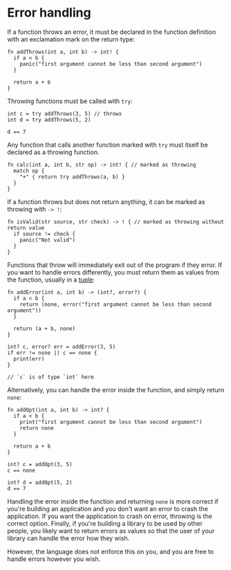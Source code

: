 # Error handling

If a function throws an error, it must be declared in the function definition with an exclamation mark on the return type:

```
fn addThrows(int a, int b) -> int! {
  if a < b {
    panic("first argument cannot be less than second argument")
  }

  return a + b
}
```

Throwing functions must be called with `try`:

```
int c = try addThrows(3, 5) // throws
int d = try addThrows(5, 2)

d == 7
```

Any function that calls another function marked with `try` must itself be declared as a throwing function.

```
fn calc(int a, int b, str op) -> int! { // marked as throwing
  match op {
    "+" { return try addThrows(a, b) }
  }
}
```

If a function throws but does not return anything, it can be marked as throwing with `-> !`:

```
fn isValid(str source, str check) -> ! { // marked as throwing without return value
  if source != check {
    panic("Not valid")
  }
}
```

Functions that throw will immediately exit out of the program if they error. If you want to handle errors differently, you must return them as values from the function, usually in a [tuple](../types/tuple):

```
fn addError(int a, int b) -> (int?, error?) {
  if a < b {
    return (none, error("first argument cannot be less than second argument"))
  }

  return (a + b, none)
}

int? c, error? err = addError(3, 5)
if err != none || c == none {
  print(err)
}

// `c` is of type `int` here
```

Alternatively, you can handle the error inside the function, and simply return `none`:

```
fn addOpt(int a, int b) -> int? {
  if a < b {
    print("first argument cannot be less than second argument")
    return none
  }

  return a + b
}

int? c = addOpt(3, 5)
c == none

int? d = addOpt(5, 2)
d == 7
```

Handling the error inside the function and returning `none` is more correct if you're building an application and you don't want an error to crash the application. If you want the application to crash on error, throwing is the correct option. Finally, if you're building a library to be used by other people, you likely want to return errors as values so that the user of your library can handle the error how they wish.

However, the language does not enforce this on you, and you are free to handle errors however you wish.
